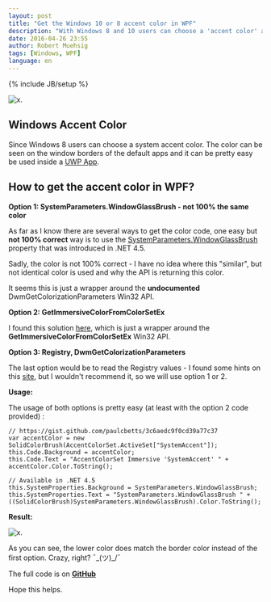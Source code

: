 ```yaml
---
layout: post
title: "Get the Windows 10 or 8 accent color in WPF"
description: "With Windows 8 and 10 users can choose a 'accent color' and this blogpost will show you how you can use the color in your WPF application."
date: 2016-04-26 23:55
author: Robert Muehsig
tags: [Windows, WPF]
language: en
---
```

{% include JB/setup %}

![x]({{BASE_PATH}}/assets/md-images/2016-04-26/windows-accent.png "Windows Color Options").

## Windows Accent Color

Since Windows 8 users can choose a system accent color. The color can be seen on the window borders of the default apps and it can be pretty easy be used inside a [UWP App](http://firstfloorsoftware.com/news/win10-dev-using-systemaccentcolor).

## How to get the accent color in WPF?

__Option 1: SystemParameters.WindowGlassBrush - not 100% the same color__

As far as I know there are several ways to get the color code, one easy but __not 100% correct__ way is to use the [SystemParameters.WindowGlassBrush](https://msdn.microsoft.com/en-us/library/system.windows.systemparameters.windowglassbrush.aspx) property that was introduced in .NET 4.5.

Sadly, the color is not 100% correct - I have no idea where this "similar", but not identical color is used and why the API is returning this color.

It seems this is just a wrapper around the __undocumented__ DwmGetColorizationParameters Win32 API.

__Option 2: GetImmersiveColorFromColorSetEx__

I found this solution [here](https://gist.github.com/paulcbetts/3c6aedc9f0cd39a77c37), which is just a wrapper around the __GetImmersiveColorFromColorSetEx__ Win32 API.

__Option 3: Registry, DwmGetColorizationParameters__

The last option would be to read the Registry values - I found some hints on this [site](http://pinvoke.net/default.aspx/dwmapi/DwmGetColorizationParameters.html), but I wouldn't recommend it, so we will use option 1 or 2.

__Usage:__

The usage of both options is pretty easy (at least with the option 2 code provided) :


    // https://gist.github.com/paulcbetts/3c6aedc9f0cd39a77c37
    var accentColor = new SolidColorBrush(AccentColorSet.ActiveSet["SystemAccent"]);
    this.Code.Background = accentColor;
    this.Code.Text = "AccentColorSet Immersive 'SystemAccent' " + accentColor.Color.ToString();

    // Available in .NET 4.5
    this.SystemProperties.Background = SystemParameters.WindowGlassBrush;
    this.SystemProperties.Text = "SystemParameters.WindowGlassBrush " + ((SolidColorBrush)SystemParameters.WindowGlassBrush).Color.ToString();


__Result:__

![x]({{BASE_PATH}}/assets/md-images/2016-04-26/wpf-result.png "WPF result").

As you can see, the lower color does match the border color instead of the first option. Crazy, right? ¯\_(ツ)_/¯

The full code is on [__GitHub__](https://github.com/Code-Inside/Samples/tree/master/2016/WpfGetWindows10AccentColor)

Hope this helps.


